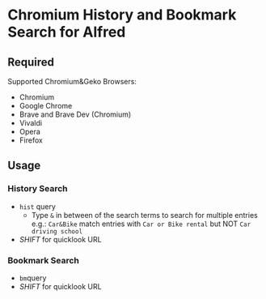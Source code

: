 # Chromium History and Bookmark Search for Alfred

## Required

Supported Chromium&Geko Browsers:

* Chromium
* Google Chrome
* Brave and Brave Dev (Chromium)
* Vivaldi
* Opera
* Firefox

## Usage

### History Search

* `hist` query
    * Type `&` in between of the search terms to search for multiple entries e.g.: 
         `Car&Bike` match entries with `Car or Bike rental` but NOT `Car driving school`
* *SHIFT* for quicklook URL

### Bookmark Search

* `bm`query
* *SHIFT* for quicklook URL

